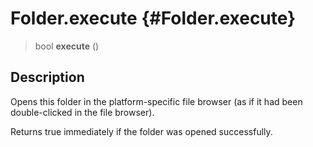 Folder.execute {#Folder.execute}
==============

> bool **execute** ()

Description
-----------

Opens this folder in the platform-specific file browser (as if it had
been double-clicked in the file browser).

Returns true immediately if the folder was opened successfully.
